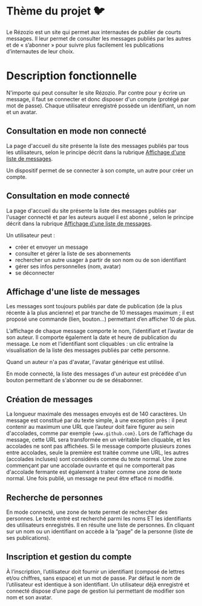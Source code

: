 # Thème du projet :bird:

Le Rézozio est un site qui permet aux internautes de publier de courts messages. Il leur permet de consulter les messages publiés par les autres et de « s’abonner » pour suivre plus facilement les publications d’internautes de leur choix.

# Description fonctionnelle

N'importe qui peut consulter le site Rézozio. Par contre pour y écrire un message, il faut se connecter et donc disposer d'un compte (protégé par mot de passe). Chaque utilisateur enregistré possède un identifiant, un nom et un avatar.

## Consultation en mode non connecté

La page d'accueil du site présente la liste des messages publiés par tous les utilisateurs, selon le principe décrit dans la rubrique [Affichage d'une liste de messages](#affichage-dune-liste-de-messages).

Un dispositif permet de se connecter à son compte, un autre pour créer un compte.

## Consultation en mode connecté

La page d'accueil du site présente la liste des messages publiés par l'usager connecté et par les auteurs auquel il est abonné , selon le principe décrit dans la rubrique [Affichage d'une liste de messages](#affichage-dune-liste-de-messages).

Un utilisateur peut :
- créer et envoyer un message
- consulter et gérer la liste de ses abonnements
- rechercher un autre usager à partir de son nom ou de son identifiant
- gérer ses infos personnelles (nom, avatar)
- se déconnecter

## Affichage d'une liste de messages

Les messages sont toujours publiés par date de publication (de la plus récente à la plus ancienne) et par tranche de 10 messages maximum ; il est proposé une commande (lien, bouton...) permettant d’en afficher 10 de plus.

L’affichage de chaque message comporte le nom, l’identifiant et l’avatar de son auteur. Il comporte également la date et heure de publication du message. Le nom et l’identifiant sont cliquables : un clic entraîne la visualisation de la liste des messages publiés par cette personne.

Quand un auteur n'a pas d'avatar, l'avatar générique est utilisé.

En mode connecté, la liste des messages d'un auteur est précédée d'un bouton permettant de s'abonner ou de se désabonner.

## Création de messages

La longueur maximale des messages envoyés est de 140 caractères. Un message est constitué par du texte simple, à une exception près : il peut contenir au maximum une URL que l’auteur doit faire figurer au sein d'accolades, comme par exemple `{www.github.com}`. Lors de l’affichage du message, cette URL sera transformée en un véritable lien cliquable, et les accolades ne sont pas affichées. Si le message comporte plusieurs zones entre accolades, seule la première est traitée comme une URL, les autres (accolades incluses) sont considérés comme du texte normal. Une zone commençant par une accolade ouvrante et qui ne comporterait pas d'accolade fermante est également à traiter comme une zone de texte normal. Une fois publié, un message ne peut être effacé ni modifié.

## Recherche de personnes

En mode connecté, une zone de texte permet de rechercher des personnes. Le texte entré est recherché parmi les noms ET les identifiants des utilisateurs enregistrés. Il en résulte une liste de personnes. En cliquant sur un nom ou un identifiant on accède à la “page” de la personne (liste de ses publications).

## Inscription et gestion du compte

À l’inscription, l’utilisateur doit fournir un identifiant (composé de lettres et/ou chiffres, sans espace) et un mot de passe. Par défaut le nom de l’utilisateur est identique à son identifiant. Un utilisateur déjà enregistré et connecté dispose d’une page de gestion lui permettant de modifier son nom et son avatar.
